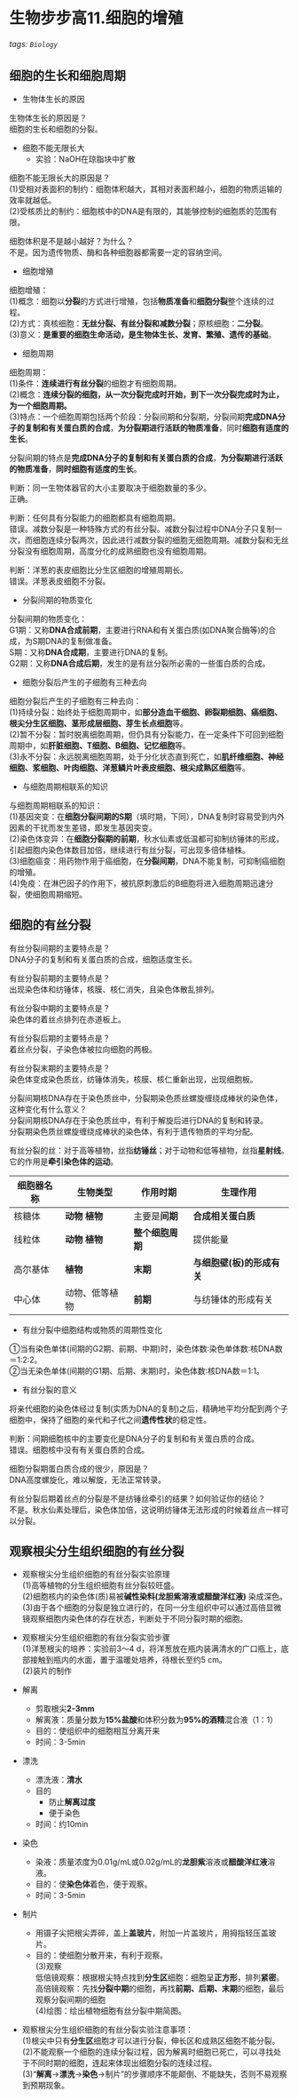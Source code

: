 # 生物步步高11.细胞的增殖  

###### tags: `Biology`

## 细胞的生长和细胞周期  

- 生物体生长的原因  

生物体生长的原因是？  
细胞的生长和细胞的分裂。  

- 细胞不能无限长大  
  - 实验：NaOH在琼脂块中扩散  

细胞不能无限长大的原因是？  
(1)受相对表面积的制约：细胞体积越大，其相对表面积越小，细胞的物质运输的效率就越低。  
(2)受核质比的制约：细胞核中的DNA是有限的，其能够控制的细胞质的范围有限。  

细胞体积是不是越小越好？为什么？  
不是。因为遗传物质、酶和各种细胞器都需要一定的容纳空间。  

- 细胞增殖  

细胞增殖：  
(1)概念：细胞以**分裂**的方式进行增殖，包括**物质准备**和**细胞分裂**整个连续的过程。  
(2)方式：真核细胞：**无丝分裂、有丝分裂和减数分裂**；原核细胞：**二分裂**。  
(3)意义：**是重要的细胞生命活动，是生物体生长、发育、繁殖、遗传的基础**。  

- 细胞周期  

细胞周期：  
(1)条件：**连续进行有丝分裂**的细胞才有细胞周期。  
(2)概念：**连续分裂的细胞，从一次分裂完成时开始，到下一次分裂完成时为止，为一个细胞周期。**  
(3)特点：一个细胞周期包括两个阶段：分裂间期和分裂期，分裂间期**完成DNA分子的复制和有关蛋白质的合成**，**为分裂期进行活跃的物质准备**，同时**细胞有适度的生长**。  

分裂间期的特点是**完成DNA分子的复制和有关蛋白质的合成**，**为分裂期进行活跃的物质准备**，**同时细胞有适度的生长**。  

判断：同一生物体器官的大小主要取决于细胞数量的多少。  
正确。  

判断：任何具有分裂能力的细胞都具有细胞周期。  
错误。减数分裂是一种特殊方式的有丝分裂。减数分裂过程中DNA分子只复制一次，而细胞连续分裂两次，因此进行减数分裂的细胞无细胞周期。减数分裂和无丝分裂没有细胞周期，高度分化的成熟细胞也没有细胞周期。  

判断：洋葱的表皮细胞比分生区细胞的增殖周期长。  
错误。洋葱表皮细胞不分裂。  

- 分裂间期的物质变化  

分裂间期的物质变化：  
G1期：又称**DNA合成前期**，主要进行RNA和有关蛋白质(如DNA聚合酶等)的合成，为S期DNA的复制做准备。  
S期：又称**DNA合成期**，主要进行DNA的复制。  
G2期：又称**DNA合成后期**，发生的是有丝分裂所必需的一些蛋白质的合成。  

- 细胞分裂后产生的子细胞有三种去向  

细胞分裂后产生的子细胞有三种去向：  
(1)持续分裂：始终处于细胞周期中，如**部分造血干细胞、卵裂期细胞、癌细胞、根尖分生区细胞、茎形成层细胞、芽生长点细胞**等。  
(2)暂不分裂：暂时脱离细胞周期，但仍具有分裂能力，在一定条件下可回到细胞周期中，如**肝脏细胞、T细胞、B细胞、记忆细胞**等。  
(3)永不分裂：永远脱离细胞周期，处于分化状态直到死亡，如**肌纤维细胞、神经细胞、浆细胞、叶肉细胞、洋葱鳞片叶表皮细胞、根尖成熟区细胞**等。  

- 与细胞周期相联系的知识  

与细胞周期相联系的知识：  
(1)基因突变：在**细胞分裂间期的S期**（填时期，下同），DNA复制时容易受到内外因素的干扰而发生差错，即发生基因突变。  
(2)染色体变异：在**细胞分裂期的前期**，秋水仙素或低温都可抑制纺锤体的形成，引起细胞内染色体数目加倍，继续进行有丝分裂，可出现多倍体植株。  
(3)细胞癌变：用药物作用于癌细胞，在**分裂间期**，DNA不能复制，可抑制癌细胞的增殖。  
(4)免疫：在淋巴因子的作用下，被抗原刺激后的B细胞将进入细胞周期迅速分裂，使细胞周期缩短。  

## 细胞的有丝分裂  

有丝分裂间期的主要特点是？  
DNA分子的复制和有关蛋白质的合成，细胞适度生长。  

有丝分裂前期的主要特点是？  
出现染色体和纺锤体，核膜、核仁消失，且染色体散乱排列。  

有丝分裂中期的主要特点是？  
染色体的着丝点排列在赤道板上。  

有丝分裂后期的主要特点是？  
着丝点分裂，子染色体被拉向细胞的两极。  

有丝分裂末期的主要特点是？  
染色体变成染色质丝，纺锤体消失，核膜、核仁重新出现，出现细胞板。  

分裂间期核DNA存在于染色质丝中，分裂期染色质丝螺旋缠绕成棒状的染色体，这种变化有什么意义？  
分裂间期核DNA存在于染色质丝中，有利于解旋后进行DNA的复制和转录。  
分裂期染色质丝螺旋缠绕成棒状的染色体，有利于遗传物质的平均分配。  

有丝分裂的丝：对于高等植物，丝指**纺锤丝**；对于动物和低等植物，丝指**星射线**。它的作用是**牵引染色体的运动**。  



| 细胞器名称 | 生物类型 | 作用时期 | 生理作用 |
| -------- | -------- | -------- | -------- |
| 核糖体     | **动物 植物**     | 主要是**间期**     | **合成相关蛋白质**    |
| 线粒体     | **动物 植物**    | **整个细胞周期**    | 提供能量     |
| 高尔基体     | **植物**     | **末期**    |  **与细胞壁(板)的形成有关**    |
| 中心体     | 动物、低等植物     | **前期**     | 与纺锤体的形成有关     |  

- 有丝分裂中细胞结构或物质的周期性变化  

①当有染色单体(间期的G2期、前期、中期)时，染色体数∶染色单体数∶核DNA数＝1∶2∶2。  
②当无染色单体(间期的G1期、后期、末期)时，染色体数∶核DNA数＝1∶1。  

- 有丝分裂的意义  

将亲代细胞的染色体经过复制(实质为DNA的复制)之后，精确地平均分配到两个子细胞中，保持了细胞的亲代和子代之间**遗传性状**的稳定性。  

判断：间期细胞核中的主要变化是DNA分子的复制和有关蛋白质的合成。  
错误。细胞核中没有有关蛋白质的合成。  

细胞分裂期蛋白质合成的很少，原因是？  
DNA高度螺旋化，难以解旋，无法正常转录。  

有丝分裂后期着丝点的分裂是不是纺锤丝牵引的结果？如何验证你的结论？  
不是。秋水仙素处理后，染色体加倍，这说明纺锤体无法形成的时候着丝点一样可以分裂。  

## 观察根尖分生组织细胞的有丝分裂  

- 观察根尖分生组织细胞的有丝分裂实验原理  
(1)高等植物的分生组织细胞有丝分裂较旺盛。  
(2)细胞核内的染色体(质)易被**碱性染料(龙胆紫溶液或醋酸洋红液)** 染成深色。  
(3)由于各个细胞的分裂是独立进行的，在同一分生组织中可以通过高倍显微镜观察细胞内染色体的存在状态，判断处于不同分裂时期的细胞。  

- 观察根尖分生组织细胞的有丝分裂实验步骤  
(1)洋葱根尖的培养：实验前3～4 d，将洋葱放在瓶内装满清水的广口瓶上，底部接触到瓶内的水面，置于温暖处培养，待根长至约5 cm。  
(2)装片的制作  
- 解离  
    -  剪取根尖**2-3mm**  
    -  解离液：质量分数为**15%盐酸**和体积分数为**95%的酒精**混合液（1：1）  
    -  目的：使组织中的细胞相互分离开来  
    -  时间：3-5min  
- 漂洗  
    - 漂洗液：**清水**  
    - 目的
        - 防止**解离过度**  
        - 便于染色  
    - 时间：约10min  
- 染色  
    - 染液：质量浓度为0.01g/mL或0.02g/mL的**龙胆紫**溶液或**醋酸洋红液**溶液。  
    - 目的：使**染色体**着色，便于观察。  
    - 时间：3-5min  
- 制片  
    - 用镊子尖把根尖弄碎，盖上**盖玻片**，附加一片盖玻片，用拇指轻压盖玻片。  
    - 目的：使细胞分散开来，有利于观察。  
(3)观察  
低倍镜观察：根据根尖特点找到**分生区**细胞：细胞呈**正方形**，排列**紧密**。  
高倍镜观察：先找**分裂中期**的细胞，再找**前期、后期、末期**的细胞，最后观察分裂间期的细胞  
(4)绘图：绘出植物细胞有丝分裂中期简图。  

- 观察根尖分生组织细胞的有丝分裂实验注意事项：  
(1)根尖中只有**分生区**细胞才可以进行分裂，伸长区和成熟区细胞不能分裂。  
(2)不能观察一个细胞的连续分裂过程，因为解离时细胞已死亡，可以寻找处于不同时期的细胞，连起来体现出细胞分裂的连续过程。  
(3)“**解离**→**漂洗**→**染色**→制片”的步骤顺序不能颠倒、不能缺失，否则不易观察到预期现象。  



